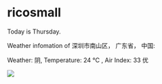 # ricosmall

Today is Thursday.

Weather infomation of 深圳市南山区， 广东省， 中国: 

Weather: 阴, Temperature: 24 ℃ , Air Index: 33 优

<img src="https://github-readme-stats.vercel.app/api?username=ricosmall&show_icons=true" />
